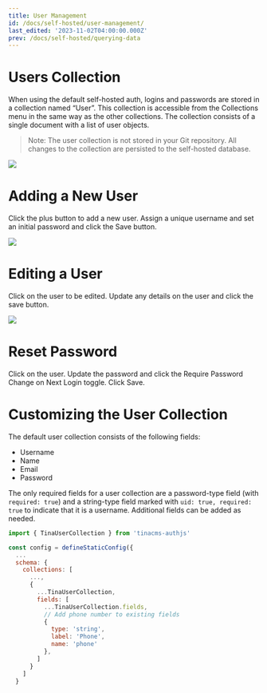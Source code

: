 ```yaml
---
title: User Management
id: /docs/self-hosted/user-management/
last_edited: '2023-11-02T04:00:00.000Z'
prev: /docs/self-hosted/querying-data
---
```


# Users Collection

When using the default self-hosted auth, logins and passwords are stored in a collection named “User”. This collection is accessible from the Collections menu in the same way as the other collections. The collection consists of a single document with a list of user objects.

> Note: The user collection is not stored in your Git repository. All changes to the collection are persisted to the self-hosted database.

![](https://res.cloudinary.com/forestry-demo/image/upload/v1698949345/self-hosted/user_management_users_collection_small_gjxgld.png)

# Adding a New User

Click the plus button to add a new user. Assign a unique username and set an initial password and click the Save button.

![](https://res.cloudinary.com/forestry-demo/image/upload/v1698938355/self-hosted/user_management_list_users_woxeve.png)

# Editing a User

Click on the user to be edited. Update any details on the user and click the save button.

![](https://res.cloudinary.com/forestry-demo/image/upload/v1698938359/self-hosted/user_management_edit_user_mhebwp.png)

# Reset Password

Click on the user. Update the password and click the Require Password Change on Next Login toggle. Click Save.

# Customizing the User Collection

The default user collection consists of the following fields:

- Username
- Name
- Email
- Password

The only required fields for a user collection are a password-type field (with `required: true`) and a string-type field marked with `uid: true, required: true` to indicate that it is a username. Additional fields can be added as needed.

```js
import { TinaUserCollection } from 'tinacms-authjs'

const config = defineStaticConfig({
  ...
  schema: {
    collections: [
      ...,
      {
        ...TinaUserCollection,
        fields: [
          ...TinaUserCollection.fields,
          // Add phone number to existing fields
          {
            type: 'string',
            label: 'Phone',
            name: 'phone'
          },
        ]
      }
    ]
  }
```
